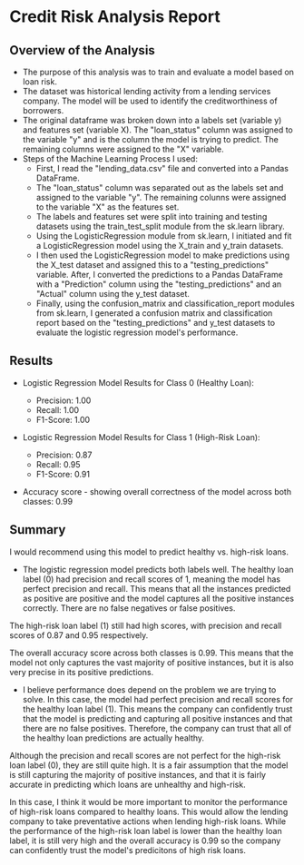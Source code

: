 # Credit Risk Analysis Report

## Overview of the Analysis

* The purpose of this analysis was to train and evaluate a model based on loan risk. 
* The dataset was historical lending activity from a lending services company. The model will be used to identify the creditworthiness of borrowers. 
* The original dataframe was broken down into a labels set (variable y) and features set (variable X). The "loan_status" column was assigned to the variable "y" and is the column the model is trying to predict. The remaining columns were assigned to the "X" variable. 
* Steps of the Machine Learning Process I used:
    * First, I read the "lending_data.csv" file and converted into a Pandas DataFrame.
    * The "loan_status" column was separated out as the labels set and assigned to the variable "y". The remaining colunns were assigned to the variable "X" as the features set. 
    * The labels and features set were split into training and testing datasets using the train_test_split module from the sk.learn library.
    * Using the LogisticRegression module from sk.learn, I initiated and fit a LogisticRegression model using the X_train and y_train datasets.
    * I then used the LogisticRegression model to make predictions using the X_test dataset and assigned this to a "testing_predictions" variable. After, I converted the predictions to a Pandas DataFrame with a "Prediction" column using the "testing_predictions" and an "Actual" column using the y_test dataset. 
    * Finally, using the confusion_matrix and classification_report modules from sk.learn, I generated a confusion matrix and classification report based on the "testing_predictions" and y_test datasets to evaluate the logistic regression model's performance. 

## Results

* Logistic Regression Model Results for Class 0 (Healthy Loan):
    * Precision: 1.00
    * Recall: 1.00
    * F1-Score: 1.00
    
* Logistic Regression Model Results for Class 1 (High-Risk Loan): 
    * Precision: 0.87
    * Recall: 0.95
    * F1-Score: 0.91
    
* Accuracy score - showing overall correctness of the model across both classes: 0.99

## Summary

I would recommend using this model to predict healthy vs. high-risk loans. 

* The logistic regression model predicts both labels well. The healthy loan label (0) had precision and recall scores of 1, meaning the model has perfect precision and recall. This means that all the instances predicted as positive are positive and the model captures all the positive instances correctly. There are no false negatives or false positives. 

The high-risk loan label (1) still had high scores, with precision and recall scores of 0.87 and 0.95 respectively. 

The overall accuracy score across both classes is 0.99. This means that the model not only captures the vast majority of positive instances, but it is also very precise in its positive predictions. 

* I believe performance does depend on the problem we are trying to solve. In this case, the model had perfect precision and recall scores for the healthy loan label (1). This means the company can confidently trust that the model is predicting and capturing all positive instances and that there are no false positives. Therefore, the company can trust that all of the healthy loan predictions are actually healthy. 

Although the precision and recall scores are not perfect for the high-risk loan label (0), they are still quite high. It is a fair assumption that the model is still capturing the majority of positive instances, and that it is fairly accurate in predicting which loans are unhealthy and high-risk. 

In this case, I think it would be more important to monitor the performance of high-risk loans compared to healthy loans. This would allow the lending company to take preventative actions when lending high-risk loans. While the performance of the high-risk loan label is lower than the healthy loan label, it is still very high and the overall accuracy is 0.99 so the company can confidently trust the model's predicitons of high risk loans. 
